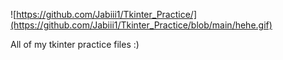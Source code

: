 ![https://github.com/Jabiii1/Tkinter_Practice/](https://github.com/Jabiii1/Tkinter_Practice/blob/main/hehe.gif)


All of my tkinter practice files :)
